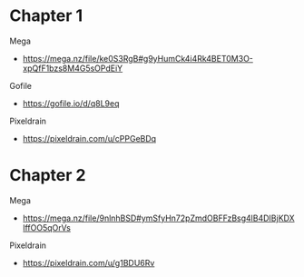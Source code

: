 
# Chapter 1

Mega
- https://mega.nz/file/ke0S3RgB#g9yHumCk4i4Rk4BET0M3O-xpQfF1bzs8M4G5sOPdEiY

Gofile
- https://gofile.io/d/q8L9eq

Pixeldrain
- https://pixeldrain.com/u/cPPGeBDq


# Chapter 2

Mega
- https://mega.nz/file/9nlnhBSD#ymSfyHn72pZmdOBFFzBsg4lB4DIBjKDXlffOO5qOrVs

Pixeldrain
- https://pixeldrain.com/u/g1BDU6Rv